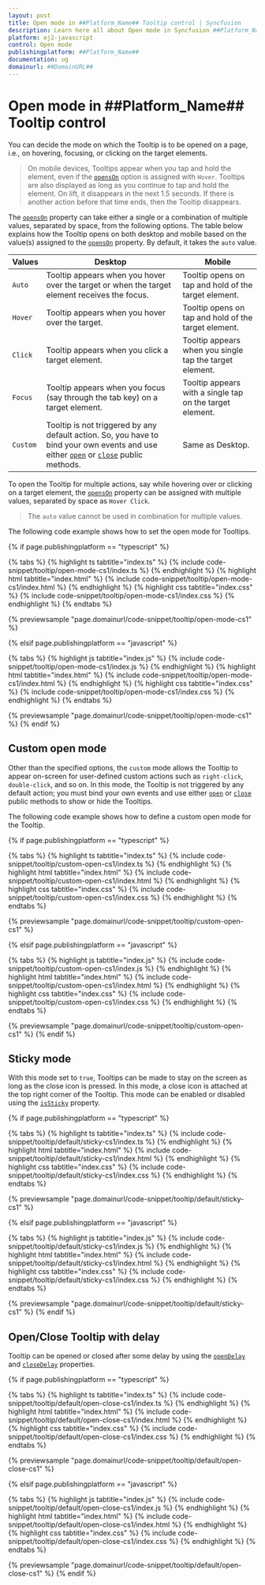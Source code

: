```yaml
---
layout: post
title: Open mode in ##Platform_Name## Tooltip control | Syncfusion
description: Learn here all about Open mode in Syncfusion ##Platform_Name## Tooltip control of Syncfusion Essential JS 2 and more.
platform: ej2-javascript
control: Open mode
publishingplatform: ##Platform_Name##
documentation: ug
domainurl: ##DomainURL##
---
```


# Open mode in ##Platform_Name## Tooltip control

You can decide the mode on which the Tooltip is to be opened on a page, i.e., on hovering, focusing, or clicking on the target elements.

> On mobile devices, Tooltips appear when you tap and hold the element, even if the [`opensOn`](../api/tooltip#openson) option is assigned with `Hover`. Tooltips are also displayed as long as you continue to tap and hold the element. On lift, it disappears in the next 1.5 seconds. If there is another action before that time ends, then the Tooltip disappears.

The [`opensOn`](../api/tooltip#openson) property can take either a single or a combination of multiple values, separated by space, from the following options. The table below explains how the Tooltip opens on both desktop and mobile based on the value(s) assigned to the [`opensOn`](../api/tooltip#openson) property. By default, it takes the `auto` value.

| Values | Desktop | Mobile |
| ------------- | ------------- | ------------- |
| `Auto` | Tooltip appears when you hover over the target or when the target element receives the focus. | Tooltip opens on tap and hold of the target element. |
| `Hover` | Tooltip appears when you hover over the target. | Tooltip opens on tap and hold of the target element. |
| `Click` | Tooltip appears when you click a target element. | Tooltip appears when you single tap the target element. |
| `Focus` | Tooltip appears when you focus (say through the tab key) on a target element. | Tooltip appears with a single tap on the target element. |
| `Custom` | Tooltip is not triggered by any default action. So, you have to bind your own events and use either [`open`](../api/tooltip/#open) or [`close`](../api/tooltip/#close) public methods. | Same as Desktop. |

To open the Tooltip for multiple actions, say while hovering over or clicking on a target element, the [`opensOn`](../api/tooltip#openson) property can be assigned with multiple values, separated by space as `Hover Click`.

> The `auto` value cannot be used in combination for multiple values.

The following code example shows how to set the open mode for Tooltips.

{% if page.publishingplatform == "typescript" %}

 {% tabs %}
{% highlight ts tabtitle="index.ts" %}
{% include code-snippet/tooltip/open-mode-cs1/index.ts %}
{% endhighlight %}
{% highlight html tabtitle="index.html" %}
{% include code-snippet/tooltip/open-mode-cs1/index.html %}
{% endhighlight %}
{% highlight css tabtitle="index.css" %}
{% include code-snippet/tooltip/open-mode-cs1/index.css %}
{% endhighlight %}
{% endtabs %}

{% previewsample "page.domainurl/code-snippet/tooltip/open-mode-cs1" %}

{% elsif page.publishingplatform == "javascript" %}

{% tabs %}
{% highlight js tabtitle="index.js" %}
{% include code-snippet/tooltip/open-mode-cs1/index.js %}
{% endhighlight %}
{% highlight html tabtitle="index.html" %}
{% include code-snippet/tooltip/open-mode-cs1/index.html %}
{% endhighlight %}
{% highlight css tabtitle="index.css" %}
{% include code-snippet/tooltip/open-mode-cs1/index.css %}
{% endhighlight %}
{% endtabs %}
        
{% previewsample "page.domainurl/code-snippet/tooltip/open-mode-cs1" %}
{% endif %}

## Custom open mode

Other than the specified options, the `custom` mode allows the Tooltip to appear on-screen for user-defined custom actions such as `right-click`, `double-click`, and so on. In this mode, the Tooltip is not triggered by any default action; you must bind your own events and use either [`open`](../api/tooltip/#open) or [`close`](../api/tooltip/#close) public methods to show or hide the Tooltips.

The following code example shows how to define a custom open mode for the Tooltip.

{% if page.publishingplatform == "typescript" %}

 {% tabs %}
{% highlight ts tabtitle="index.ts" %}
{% include code-snippet/tooltip/custom-open-cs1/index.ts %}
{% endhighlight %}
{% highlight html tabtitle="index.html" %}
{% include code-snippet/tooltip/custom-open-cs1/index.html %}
{% endhighlight %}
{% highlight css tabtitle="index.css" %}
{% include code-snippet/tooltip/custom-open-cs1/index.css %}
{% endhighlight %}
{% endtabs %}

{% previewsample "page.domainurl/code-snippet/tooltip/custom-open-cs1" %}

{% elsif page.publishingplatform == "javascript" %}

{% tabs %}
{% highlight js tabtitle="index.js" %}
{% include code-snippet/tooltip/custom-open-cs1/index.js %}
{% endhighlight %}
{% highlight html tabtitle="index.html" %}
{% include code-snippet/tooltip/custom-open-cs1/index.html %}
{% endhighlight %}
{% highlight css tabtitle="index.css" %}
{% include code-snippet/tooltip/custom-open-cs1/index.css %}
{% endhighlight %}
{% endtabs %}

{% previewsample "page.domainurl/code-snippet/tooltip/custom-open-cs1" %}
{% endif %}

## Sticky mode

With this mode set to `true`, Tooltips can be made to stay on the screen as long as the close icon is pressed. In this mode, a close icon is attached at the top right corner of the Tooltip. This mode can be enabled or disabled using the [`isSticky`](../api/tooltip/#issticky) property.

{% if page.publishingplatform == "typescript" %}

{% tabs %}
{% highlight ts tabtitle="index.ts" %}
{% include code-snippet/tooltip/default/sticky-cs1/index.ts %}
{% endhighlight %}
{% highlight html tabtitle="index.html" %}
{% include code-snippet/tooltip/default/sticky-cs1/index.html %}
{% endhighlight %}
{% highlight css tabtitle="index.css" %}
{% include code-snippet/tooltip/default/sticky-cs1/index.css %}
{% endhighlight %}
{% endtabs %}
        
{% previewsample "page.domainurl/code-snippet/tooltip/default/sticky-cs1" %}

{% elsif page.publishingplatform == "javascript" %}

{% tabs %}
{% highlight js tabtitle="index.js" %}
{% include code-snippet/tooltip/default/sticky-cs1/index.js %}
{% endhighlight %}
{% highlight html tabtitle="index.html" %}
{% include code-snippet/tooltip/default/sticky-cs1/index.html %}
{% endhighlight %}
{% highlight css tabtitle="index.css" %}
{% include code-snippet/tooltip/default/sticky-cs1/index.css %}
{% endhighlight %}
{% endtabs %}

{% previewsample "page.domainurl/code-snippet/tooltip/default/sticky-cs1" %}
{% endif %}

## Open/Close Tooltip with delay

Tooltip can be opened or closed after some delay by using the [`openDelay`](../api/tooltip#opendelay) and [`closeDelay`](../api/tooltip#closedelay) properties.

{% if page.publishingplatform == "typescript" %}

{% tabs %}
{% highlight ts tabtitle="index.ts" %}
{% include code-snippet/tooltip/default/open-close-cs1/index.ts %}
{% endhighlight %}
{% highlight html tabtitle="index.html" %}
{% include code-snippet/tooltip/default/open-close-cs1/index.html %}
{% endhighlight %}
{% highlight css tabtitle="index.css" %}
{% include code-snippet/tooltip/default/open-close-cs1/index.css %}
{% endhighlight %}
{% endtabs %}
        
{% previewsample "page.domainurl/code-snippet/tooltip/default/open-close-cs1" %}

{% elsif page.publishingplatform == "javascript" %}

{% tabs %}
{% highlight js tabtitle="index.js" %}
{% include code-snippet/tooltip/default/open-close-cs1/index.js %}
{% endhighlight %}
{% highlight html tabtitle="index.html" %}
{% include code-snippet/tooltip/default/open-close-cs1/index.html %}
{% endhighlight %}
{% highlight css tabtitle="index.css" %}
{% include code-snippet/tooltip/default/open-close-cs1/index.css %}
{% endhighlight %}
{% endtabs %}

{% previewsample "page.domainurl/code-snippet/tooltip/default/open-close-cs1" %}
{% endif %}

